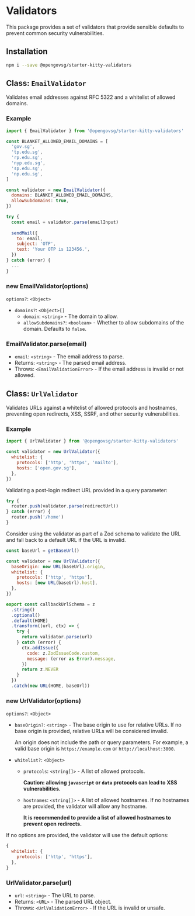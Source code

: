 # Validators

This package provides a set of validators that provide sensible defaults to prevent common security vulnerabilities.

## Installation

```bash
npm i --save @opengovsg/starter-kitty-validators
```

## Class: `EmailValidator`

Validates email addresses against RFC 5322 and a whitelist of allowed domains.

### Example

```javascript
import { EmailValidator } from '@opengovsg/starter-kitty-validators'

const BLANKET_ALLOWED_EMAIL_DOMAINS = [
  'gov.sg',
  'tp.edu.sg',
  'rp.edu.sg',
  'nyp.edu.sg',
  'sp.edu.sg',
  'np.edu.sg',
]

const validator = new EmailValidator({
  domains: BLANKET_ALLOWED_EMAIL_DOMAINS,
  allowSubdomains: true,
})

try {
  const email = validator.parse(emailInput)
  
  sendMail({
    to: email,
    subject: 'OTP',
    text: 'Your OTP is 123456.',
  })
} catch (error) {
  ...
}
```

### new EmailValidator(options)

`options?`: `<Object>`

- `domains?`: `<Object>[]`
  - `domain`: `<string>` - The domain to allow.
  - `allowSubdomains?`: `<boolean>` - Whether to allow subdomains of the domain. Defaults to `false`.

### EmailValidator.parse(email)

- `email`: `<string>` - The email address to parse.
- Returns: `<string>` - The parsed email address.
- Throws: `<EmailValidationError>` - If the email address is invalid or not allowed.

## Class: `UrlValidator`

Validates URLs against a whitelist of allowed protocols and hostnames, preventing open redirects, XSS, SSRF, and other security vulnerabilities.

### Example

```javascript
import { UrlValidator } from '@opengovsg/starter-kitty-validators'

const validator = new UrlValidator({
  whitelist: {
    protocols: ['http', 'https', 'mailto'],
    hosts: ['open.gov.sg'],
  },
})
```

Validating a post-login redirect URL provided in a query parameter:

```javascript
try {
  router.push(validator.parse(redirectUrl))
} catch (error) {
  router.push('/home')
}
```

Consider using the validator as part of a Zod schema to validate the URL and fall back to a default URL if the URL is invalid.

```javascript
const baseUrl = getBaseUrl()

const validator = new UrlValidator({
  baseOrigin: new URL(baseUrl).origin,
  whitelist: {
    protocols: ['http', 'https'],
    hosts: [new URL(baseUrl).host],
  },
})

export const callbackUrlSchema = z
  .string()
  .optional()
  .default(HOME)
  .transform((url, ctx) => {
    try {
      return validator.parse(url)
    } catch (error) {
      ctx.addIssue({
        code: z.ZodIssueCode.custom,
        message: (error as Error).message,
      })
      return z.NEVER
    }
  })
  .catch(new URL(HOME, baseUrl))
```

### new UrlValidator(options)

`options?`: `<Object>`

- `baseOrigin?`: `<string>` - The base origin to use for relative URLs. If no base origin is provided, relative URLs will be considered invalid.

  An origin does not include the path or query parameters. For example, a valid base origin is `https://example.com` or `http://localhost:3000`.
  
- `whitelist?`: `<Object>`
  - `protocols`: `<string[]>` - A list of allowed protocols.
  
    **Caution: allowing `javascript` or `data` protocols can lead to XSS vulnerabilities.**
  - `hostnames`: `<string[]>` - A list of allowed hostnames. If no hostnames are provided, the validator will allow any hostname.
  
    **It is recommended to provide a list of allowed hostnames to prevent open redirects.**

If no options are provided, the validator will use the default options:

```javascript
{
  whitelist: {
    protocols: ['http', 'https'],
  },
}
```

### UrlValidator.parse(url)

- `url`: `<string>` - The URL to parse.
- Returns: `<URL>` - The parsed URL object.
- Throws: `<UrlValidationError>` - If the URL is invalid or unsafe.

